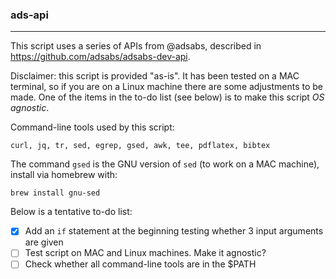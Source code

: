 ### ads-api
---

This script uses a series of APIs from @adsabs, described in https://github.com/adsabs/adsabs-dev-api.

Disclaimer: this script is provided "as-is". It has been tested on a MAC terminal, so if you are on a Linux machine there are some adjustments to be made. One of the items in the to-do list (see below) is to make this script *OS agnostic*.

Command-line tools used by this script:

    curl, jq, tr, sed, egrep, gsed, awk, tee, pdflatex, bibtex

The command `gsed` is the GNU version of `sed` (to work on a MAC machine), install via homebrew with:

    brew install gnu-sed

Below is a tentative to-do list:

- [x] Add an `if` statement at the beginning testing whether 3 input arguments are given
- [ ] Test script on MAC and Linux machines. Make it agnostic?
- [ ] Check whether all command-line tools are in the $PATH
